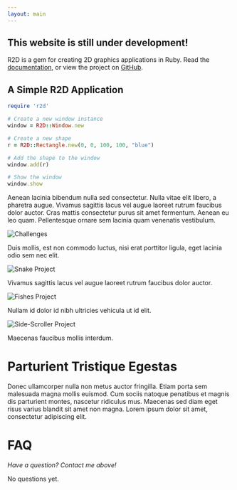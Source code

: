 ```yaml
---
layout: main
---
```


## <span class="warning"></span> This website is still under development!

R2D is a gem for creating 2D graphics applications in Ruby. Read the [documentation](/docs), or view the project on [GitHub](https://github.com/blacktm/r2d).

## A Simple R2D Application

```ruby
require 'r2d'

# Create a new window instance
window = R2D::Window.new

# Create a new shape
r = R2D::Rectangle.new(0, 0, 100, 100, "blue")

# Add the shape to the window
window.add(r)

# Show the window
window.show
```


Aenean lacinia bibendum nulla sed consectetur. Nulla vitae elit libero, a pharetra augue. Vivamus sagittis lacus vel augue laoreet rutrum faucibus dolor auctor. Cras mattis consectetur purus sit amet fermentum. Aenean eu leo quam. Pellentesque ornare sem lacinia quam venenatis vestibulum.

![Challenges](http://learnruby.s3.amazonaws.com/3_final.png)

Duis mollis, est non commodo luctus, nisi erat porttitor ligula, eget lacinia odio sem nec elit.

![Snake Project](http://learnruby.s3.amazonaws.com/4_final.png)

Vivamus sagittis lacus vel augue laoreet rutrum faucibus dolor auctor.

![Fishes Project](http://learnruby.s3.amazonaws.com/5_final.png)

Nullam id dolor id nibh ultricies vehicula ut id elit.

![Side-Scroller Project](http://learnruby.s3.amazonaws.com/6_final.png)

Maecenas faucibus mollis interdum.

# Parturient Tristique Egestas

Donec ullamcorper nulla non metus auctor fringilla. Etiam porta sem malesuada magna mollis euismod. Cum sociis natoque penatibus et magnis dis parturient montes, nascetur ridiculus mus. Maecenas sed diam eget risus varius blandit sit amet non magna. Lorem ipsum dolor sit amet, consectetur adipiscing elit.

<a name="faq"></a>
# FAQ

_Have a question? Contact me above!_

No questions yet.

<!--
<a href="javascript:toggle('1');"></a>

<div id="1" style="display:none">
  <p></p>
</div>
-->
